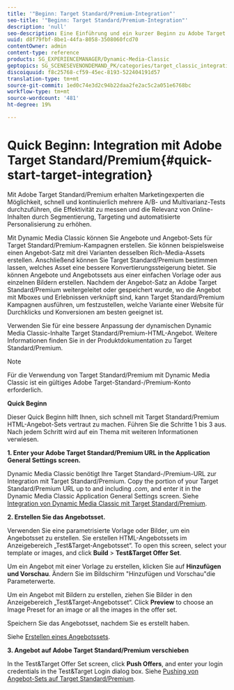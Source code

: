 ```yaml
---
title: '"Beginn: Target Standard/Premium-Integration"'
seo-title: '"Beginn: Target Standard/Premium-Integration"'
description: 'null'
seo-description: Eine Einführung und ein kurzer Beginn zu Adobe Target Standard/Premium, mit dem Sie sich schnell mit Target Standard/Premium-Integrationstechniken vertraut machen können.
uuid: d8f79fbf-8be1-44fa-8058-3508060fcd70
contentOwner: admin
content-type: reference
products: SG_EXPERIENCEMANAGER/Dynamic-Media-Classic
geptopics: SG_SCENESEVENONDEMAND_PK/categories/target_classic_integration
discoiquuid: f8c25768-cf59-45ec-8193-522404191d57
translation-type: tm+mt
source-git-commit: 1ed0c74e3d2c94b22daa2fe2ac5c2a051e6768bc
workflow-type: tm+mt
source-wordcount: '481'
ht-degree: 19%

---
```



# Quick Beginn: Integration mit Adobe Target Standard/Premium{#quick-start-target-integration}

Mit Adobe Target Standard/Premium erhalten Marketingexperten die Möglichkeit, schnell und kontinuierlich mehrere A/B- und Multivarianz-Tests durchzuführen, die Effektivität zu messen und die Relevanz von Online-Inhalten durch Segmentierung, Targeting und automatisierte Personalisierung zu erhöhen.

Mit Dynamic Media Classic können Sie Angebote und Angebot-Sets für Target Standard/Premium-Kampagnen erstellen. Sie können beispielsweise einen Angebot-Satz mit drei Varianten desselben Rich-Media-Assets erstellen. Anschließend können Sie Target Standard/Premium bestimmen lassen, welches Asset eine bessere Konvertierungssteigerung bietet. Sie können Angebote und Angebotssets aus einer einfachen Vorlage oder aus einzelnen Bildern erstellen. Nachdem der Angebot-Satz an Adobe Target Standard/Premium weitergeleitet oder gespeichert wurde, wo die Angebot mit Mboxes und Erlebnissen verknüpft sind, kann Target Standard/Premium Kampagnen ausführen, um festzustellen, welche Variante einer Website für Durchklicks und Konversionen am besten geeignet ist.

Verwenden Sie für eine bessere Anpassung der dynamischen Dynamic Media Classic-Inhalte Target Standard/Premium-HTML-Angebot. Weitere Informationen finden Sie in der Produktdokumentation zu Target Standard/Premium.

>[!NOTE]
>
>Für die Verwendung von Target Standard/Premium mit Dynamic Media Classic ist ein gültiges Adobe Target-Standard-/Premium-Konto erforderlich.

**Quick Beginn**

Dieser Quick Beginn hilft Ihnen, sich schnell mit Target Standard/Premium HTML-Angebot-Sets vertraut zu machen. Führen Sie die Schritte 1 bis 3 aus. Nach jedem Schritt wird auf ein Thema mit weiteren Informationen verwiesen.

**1. Enter your Adobe Target Standard/Premium URL in the Application General Settings screen.**

Dynamic Media Classic benötigt Ihre Target Standard-/Premium-URL zur Integration mit Target Standard/Premium. Copy the portion of your Target Standard/Premium URL up to and including *.com*, and enter it in the Dynamic Media Classic Application General Settings screen. Siehe [Integration von Dynamic Media Classic mit Target Standard/Premium](integrating-dmc-with-target.md#integrating-dmc-with-target).

**2. Erstellen Sie das Angebotsset.**

Verwenden Sie eine parametrisierte Vorlage oder Bilder, um ein Angebotsset zu erstellen. Sie erstellen HTML-Angebotssets im Anzeigebereich „Test&amp;Target-Angebotsset“. To open this screen, select your template or images, and click **Build** > **Test&amp;Target Offer Set**.

Um ein Angebot mit einer Vorlage zu erstellen, klicken Sie auf **Hinzufügen und Vorschau**. Ändern Sie im Bildschirm &quot;Hinzufügen und Vorschau&quot;die Parameterwerte.

Um ein Angebot mit Bildern zu erstellen, ziehen Sie Bilder in den Anzeigebereich „Test&amp;Target-Angebotsset“. Click **Preview** to choose an Image Preset for an image or all the images in the offer set.

Speichern Sie das Angebotsset, nachdem Sie es erstellt haben. 

Siehe [Erstellen eines Angebotssets](creating-offer-set.md#creating_an_offer_set).

**3. Angebot auf Adobe Target Standard/Premium verschieben**

In the Test&amp;Target Offer Set screen, click **Push Offers**, and enter your login credentials in the Test&amp;Target Login dialog box. Siehe [Pushing von Angebot-Sets auf Target Standard/Premium](pushing-offer-sets-target.md#pushing_offer_sets_to_target).
